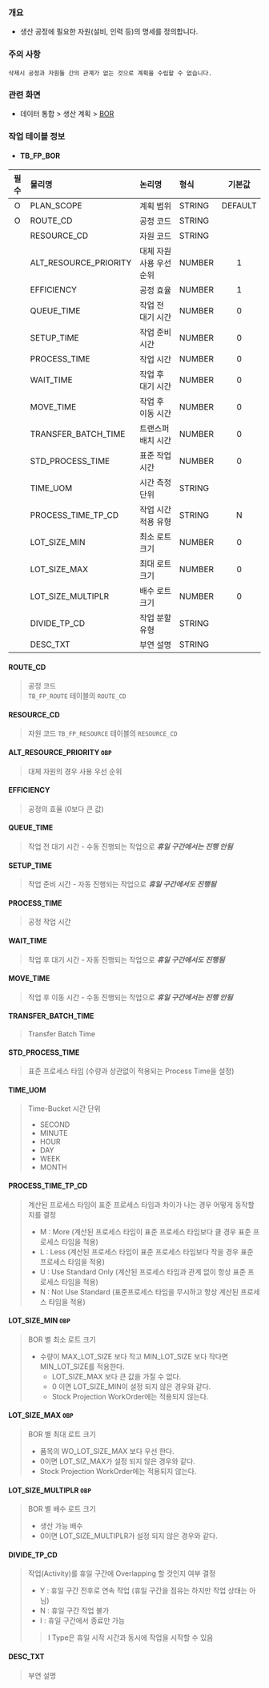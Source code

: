 ### 개요
- 생산 공정에 필요한 자원(설비, 인력 등)의 명세를 정의합니다.

### 주의 사항
    삭제시 공정과 자원들 간의 관계가 없는 것으로 계획을 수립할 수 없습니다.

### 관련 화면
- 데이터 통합 > 생산 계획 > [BOR](#/dataintegration/factoryplan/bor)

### 작업 테이블 정보
- #### TB_FP_BOR


| 필수 | 물리명            | 논리명       | 형식     |    기본값    |
|:--:|:---------------|:----------|:-------|:---------:|
| O  | PLAN_SCOPE        | 계획 범위    | STRING | DEFAULT    |
| O  | ROUTE_CD        | 공정 코드    | STRING |           |
|    | RESOURCE_CD | 자원 코드     | STRING |           |
|    | ALT_RESOURCE_PRIORITY       | 대체 자원 사용 우선 순위 | NUMBER | 1          |
|    | EFFICIENCY        | 공정 효율    | NUMBER | 1          |
|    | QUEUE_TIME        | 작업 전 대기 시간    | NUMBER | 0          |
|    | SETUP_TIME        | 작업 준비 시간    | NUMBER | 0          |
|    | PROCESS_TIME        | 작업 시간    | NUMBER | 0          |
|    | WAIT_TIME        | 작업 후 대기 시간    | NUMBER | 0          |
|    | MOVE_TIME        | 작업 후 이동 시간    | NUMBER | 0         |
|    | TRANSFER_BATCH_TIME        | 트랜스퍼 배치 시간    | NUMBER | 0          |
|    | STD_PROCESS_TIME        | 표준 작업 시간    | NUMBER | 0          |
|    | TIME_UOM        | 시간 측정 단위    | STRING |           |
|    | PROCESS_TIME_TP_CD        | 작업 시간 적용 유형    | STRING | N          |
|    | LOT_SIZE_MIN        | 최소 로트 크기    | NUMBER | 0          |
|    | LOT_SIZE_MAX        | 최대 로트 크기    | NUMBER | 0          |
|    | LOT_SIZE_MULTIPLR        | 배수 로트 크기    | NUMBER | 0          |
|    | DIVIDE_TP_CD        | 작업 분할 유형    | STRING |           |
|    | DESC_TXT        | 부연 설명    | STRING |           |

#### ROUTE_CD
> 공정 코드  
> `TB_FP_ROUTE` 테이블의 `ROUTE_CD`

#### RESOURCE_CD
> 자원 코드
> `TB_FP_RESOURCE` 테이블의 `RESOURCE_CD`

#### ALT_RESOURCE_PRIORITY `OBP`
> 대체 자원의 경우 사용 우선 순위

#### EFFICIENCY
> 공정의 효율 (0보다 큰 값)

#### QUEUE_TIME
> 작업 전 대기 시간 - 수동 진행되는 작업으로 ***휴일 구간에서는 진행 안됨***

#### SETUP_TIME
> 작업 준비 시간 - 자동 진행되는 작업으로 ***휴일 구간에서도 진행됨***

#### PROCESS_TIME
> 공정 작업 시간

#### WAIT_TIME
> 작업 후 대기 시간 - 자동 진행되는 작업으로 ***휴일 구간에서도 진행됨***

#### MOVE_TIME
> 작업 후 이동 시간 - 수동 진행되는 작업으로 ***휴일 구간에서는 진행 안됨***

#### TRANSFER_BATCH_TIME
> Transfer Batch Time

#### STD_PROCESS_TIME
> 표준 프로세스 타임 (수량과 상관없이 적용되는 Process Time을 설정)

#### TIME_UOM
> Time-Bucket 시간 단위
> - SECOND
> - MINUTE
> - HOUR
> - DAY
> - WEEK
> - MONTH

#### PROCESS_TIME_TP_CD
> 계산된 프로세스 타임이 표준 프로세스 타임과 차이가 나는 경우 어떻게 동작할지를 결정
> - M : More (계산된 프로세스 타임이 표준 프로세스 타임보다 클 경우 표준 프로세스 타임을 적용)
> - L : Less (계산된 프로세스 타임이 표준 프로세스 타임보다 작을 경우 표준 프로세스 타임을 적용)
> - U : Use Standard Only (계산된 프로세스 타임과 관계 없이 항상 표준 프로세스 타임을 적용)
> - N : Not Use Standard (표준프로세스 타임을 무시하고 항상 계산된 프로세스 타임을 적용)

#### LOT_SIZE_MIN `OBP`
> BOR 별 최소 로트 크기
> - 수량이 MAX_LOT_SIZE 보다 작고 MIN_LOT_SIZE 보다 작다면 MIN_LOT_SIZE를 적용한다.
>   - LOT_SIZE_MAX 보다 큰 값을 가질 수 없다.
>   - 0 이면 LOT_SIZE_MIN이 설정 되지 않은 경우와 같다.
>   - Stock Projection WorkOrder에는 적용되지 않는다.

#### LOT_SIZE_MAX `OBP`
> BOR 별 최대 로트 크기
> - 품목의 WO_LOT_SIZE_MAX 보다 우선 한다.
> - 0이면 LOT_SIZ_MAX가 설정 되지 않은 경우와 같다.
> - Stock Projection WorkOrder에는 적용되지 않는다.

#### LOT_SIZE_MULTIPLR `OBP`
> BOR 별 배수 로트 크기
> - 생산 가능 배수
> - 0이면 LOT_SIZE_MULTIPLR가 설정 되지 않은 경우와 같다.

#### DIVIDE_TP_CD
> 작업(Activity)를 휴일 구간에 Overlapping 할 것인지 여부 결정
> - Y : 휴일 구간 전후로 연속 작업 (휴일 구간을 점유는 하지만 작업 상태는 아님)
> - N :  휴일 구간 작업 불가
> - I : 휴일 구간에서 종료만 가능
> > I Type은 휴일 시작 시간과 동시에 작업을 시작할 수 있음

#### DESC_TXT
> 부연 설명
